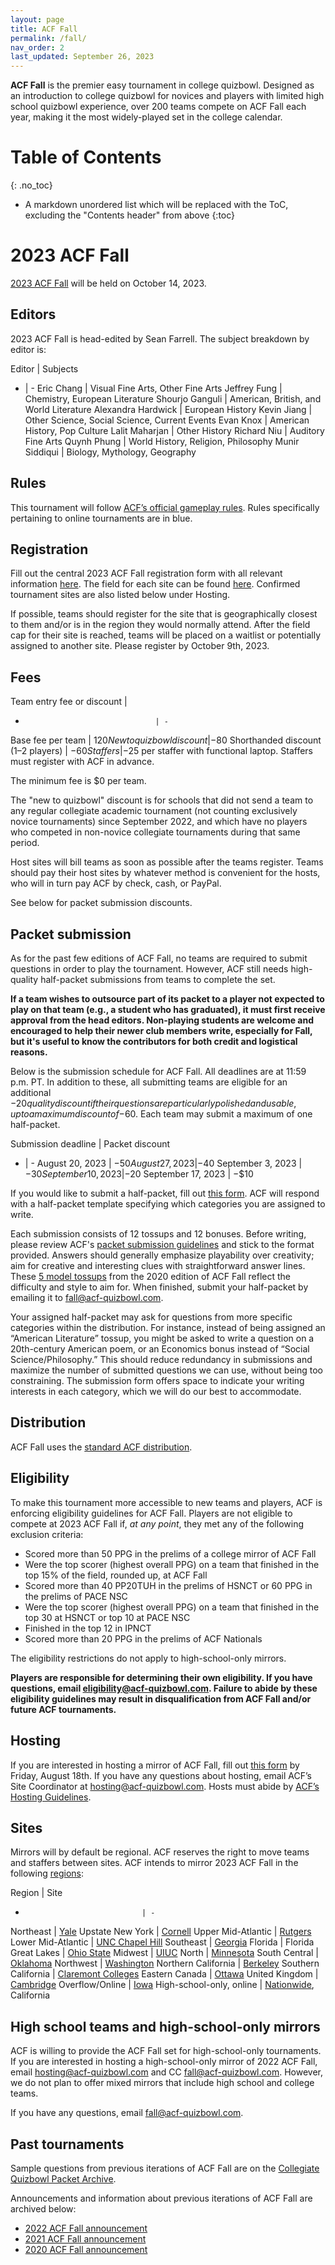 ```yaml
---
layout: page
title: ACF Fall
permalink: /fall/
nav_order: 2
last_updated: September 26, 2023
---
```


<!--
do HS mirrors have the same stats-based eligibility rules?
do (online?) HS mirrors have to award trophies or book prizes?
are HS mirror bids from high schoolers accepted?
number the sections.
-->

**ACF Fall** is the premier easy tournament in college quizbowl. Designed as an introduction to college quizbowl for novices and players with limited high school quizbowl experience, over 200 teams compete on ACF Fall each year, making it the most widely-played set in the college calendar.

# Table of Contents
{: .no_toc}
* A markdown unordered list which will be replaced with the ToC, excluding the "Contents header" from above
{:toc}

# 2023 ACF Fall
[2023 ACF Fall](https://hsquizbowl.org/forums/viewtopic.php?p=391070) will be held on October 14, 2023.

## Editors
2023 ACF Fall is head-edited by Sean Farrell. The subject breakdown by editor is:

Editor | Subjects
- | -
Eric Chang             | Visual Fine Arts, Other Fine Arts
Jeffrey Fung             | Chemistry, European Literature
Shourjo Ganguli           | American, British, and World Literature
Alexandra Hardwick              | European History
Kevin Jiang          | Other Science, Social Science, Current Events
Evan Knox             | American History, Pop Culture
Lalit Maharjan           | Other History
Richard Niu          | Auditory Fine Arts
Quynh Phung           | World History, Religion, Philosophy
Munir Siddiqui | Biology, Mythology, Geography

## Rules
This tournament will follow [ACF’s official gameplay rules](/gameplay-rules). Rules specifically pertaining to online tournaments are in blue.

## Registration
Fill out the central 2023 ACF Fall registration form with all relevant information [here](https://docs.google.com/forms/d/e/1FAIpQLSe-v1R14baVKdREy7FfpyAr9SZD49pocWrX9Rd71SF5bmxmbw/viewform?usp=sf_link). The field for each site can be found [here](https://docs.google.com/spreadsheets/d/1BteIE1SlD6w0KjgUcNmaKzhe0-Qj4VMArAlZ7Uv9A-A/edit?usp=sharing). Confirmed tournament sites are also listed below under Hosting.

If possible, teams should register for the site that is geographically closest to them and/or is in the region they would normally attend. After the field cap for their site is reached, teams will be placed on a waitlist or potentially assigned to another site. Please register by October 9th, 2023.

## Fees

Team entry fee or discount         |
-                                  | -
Base fee per team                  | $120
New to quizbowl discount           | −$80
Shorthanded discount (1–2 players) | −$60
Staffers                           | −$25 per staffer with functional laptop. Staffers must register with ACF in advance.

The minimum fee is $0 per team.

The "new to quizbowl" discount is for schools that did not send a team to any regular collegiate academic tournament (not counting exclusively novice tournaments) since September 2022, and which have no players who competed in non-novice collegiate tournaments during that same period.

Host sites will bill teams as soon as possible after the teams register. Teams should pay their host sites by whatever method is convenient for the hosts, who will in turn pay ACF by check, cash, or PayPal.

See below for packet submission discounts.

## Packet submission
As for the past few editions of ACF Fall, no teams are required to submit questions in order to play the tournament. However, ACF still needs high-quality half-packet submissions from teams to complete the set.

**If a team wishes to outsource part of its packet to a player not expected to play on that team (e.g., a student who has graduated), it must first receive approval from the head editors. Non-playing students are welcome and encouraged to help their newer club members write, especially for Fall, but it's useful to know the contributors for both credit and logistical reasons.**

Below is the submission schedule for ACF Fall. All deadlines are at 11:59 p.m. PT. In addition to these, all submitting teams are eligible for an additional −$20 quality discount if their questions are particularly polished and usable, up to a maximum discount of −$60. Each team may submit a maximum of one half-packet.

Submission deadline | Packet discount
- | -
August 20, 2023    | −$50
August 27, 2023    | −$40
September 3, 2023  | −$30
September 10, 2023 | −$20
September 17, 2023 | −$10

If you would like to submit a half-packet, fill out [this form](https://docs.google.com/forms/d/e/1FAIpQLSds94iXJ48JkaJYVLAqsq3MMkYrhJP5CEWO6FXzC8_x0_Mo4A/viewform?usp=sf_link). ACF will respond with a half-packet template specifying which categories you are assigned to write.

Each submission consists of 12 tossups and 12 bonuses. Before writing, please review ACF's [packet submission guidelines](/packet-submission-guidelines/) and stick to the format provided. Answers should generally emphasize playability over creativity; aim for creative and interesting clues with straightforward answer lines. These [5 model tossups](https://docs.google.com/document/d/17VLdJnbHdihdJH4VWF11JtnAsz3t0bAWJnry6LKbAFU/edit?usp=sharing) from the 2020 edition of ACF Fall reflect the difficulty and style to aim for. When finished, submit your half-packet by emailing it to fall@acf-quizbowl.com.

Your assigned half-packet may ask for questions from more specific categories within the distribution. For instance, instead of being assigned an “American Literature” tossup, you might be asked to write a question on a 20th-century American poem, or an Economics bonus instead of “Social Science/Philosophy.” This should reduce redundancy in submissions and maximize the number of submitted questions we can use, without being too constraining. The submission form offers space to indicate your writing interests in each category, which we will do our best to accommodate.

## Distribution
ACF Fall uses the [standard ACF distribution](/distribution).

## Eligibility
To make this tournament more accessible to new teams and players, ACF is enforcing eligibility guidelines for ACF Fall. Players are not eligible to compete at 2023 ACF Fall if, _at any point_, they met any of the following exclusion criteria:
- Scored more than 50 PPG in the prelims of a college mirror of ACF Fall
- Were the top scorer (highest overall PPG) on a team that finished in the top 15% of the field, rounded up, at ACF Fall
- Scored more than 40 PP20TUH in the prelims of HSNCT or 60 PPG in the prelims of PACE NSC
- Were the top scorer (highest overall PPG) on a team that finished in the top 30 at HSNCT or top 10 at PACE NSC
- Finished in the top 12 in IPNCT
- Scored more than 20 PPG in the prelims of ACF Nationals

The eligibility restrictions do not apply to high-school-only mirrors.

**Players are responsible for determining their own eligibility. If you have questions, email [eligibility@acf-quizbowl.com](mailto:eligibility@acf-quizbowl.com). Failure to abide by these eligibility guidelines may result in disqualification from ACF Fall and/or future ACF tournaments.**

## Hosting
If you are interested in hosting a mirror of ACF Fall, fill out [this form](https://hsquizbowl.org/forums/viewtopic.php?p=396093#p396093:~:text=Fall%2C%20fill%20out-,this%20form,-before%2011%3A59) by Friday, August 18th. If you have any questions about hosting, email ACF’s Site Coordinator at [hosting@acf-quizbowl.com](mailto:hosting@acf-quizbowl.com). Hosts must abide by [ACF’s Hosting Guidelines](/hosting-guidelines).

## Sites
Mirrors will by default be regional. ACF reserves the right to move teams and staffers between sites. ACF intends to mirror 2023 ACF Fall in the following [regions](/hosting-guidelines#regions-according-to-acf):

Region                          | Site
-                               | -
Northeast                       | [Yale](https://hsquizbowl.org/forums/viewtopic.php?t=27273)
Upstate New York                | [Cornell](https://hsquizbowl.org/forums/viewtopic.php?t=27264)
Upper Mid-Atlantic              | [Rutgers](https://hsquizbowl.org/forums/viewtopic.php?t=27291)
Lower Mid-Atlantic              | [UNC Chapel Hill](https://hsquizbowl.org/forums/viewtopic.php?t=27333)
Southeast                       | [Georgia](https://hsquizbowl.org/forums/viewtopic.php?t=27297)
Florida                         | Florida
Great Lakes                     | [Ohio State](https://hsquizbowl.org/forums/viewtopic.php?t=27268)
Midwest                         | [UIUC](https://hsquizbowl.org/forums/viewtopic.php?t=27319)
North                           | [Minnesota](https://hsquizbowl.org/forums/viewtopic.php?t=27275)
South Central                   | [Oklahoma](https://hsquizbowl.org/forums/viewtopic.php?t=27266)
Northwest                       | [Washington](https://hsquizbowl.org/forums/viewtopic.php?t=27313)
Northern California             | [Berkeley](https://hsquizbowl.org/forums/viewtopic.php?t=27307)
Southern California             | [Claremont Colleges](https://hsquizbowl.org/forums/viewtopic.php?t=27269)
Eastern Canada                  | [Ottawa](https://hsquizbowl.org/forums/viewtopic.php?t=27270)
United Kingdom                  | [Cambridge](https://hsquizbowl.org/forums/viewtopic.php?t=27282)
Overflow/Online                        | [Iowa](https://hsquizbowl.org/forums/viewtopic.php?t=27334)
High-school-only, online | [Nationwide](https://hsquizbowl.org/forums/viewtopic.php?t=27302), California

## High school teams and high-school-only mirrors
ACF is willing to provide the ACF Fall set for high-school-only tournaments. If you are interested in hosting a high-school-only mirror of 2022 ACF Fall, email [hosting@acf-quizbowl.com](mailto:hosting@acf-quizbowl.com) and CC [fall@acf-quizbowl.com](mailto:fall@acf-quizbowl.com). However, we do not plan to offer mixed mirrors that include high school and college teams.

If you have any questions, email [fall@acf-quizbowl.com](fall@acf-quizbowl.com).

## Past tournaments
Sample questions from previous iterations of ACF Fall are on the [Collegiate Quizbowl Packet Archive](http://hsquizbowl.org/db/questionsets/search/?name=ACF+Fall&col=1&season=&archived=y).

Announcements and information about previous iterations of ACF Fall are archived below:

* [2022 ACF Fall announcement](/tournaments/archive/2022/ACF%20Fall)
* [2021 ACF Fall announcement](/tournaments/archive/2021/ACF%20Fall)
* [2020 ACF Fall announcement](/tournaments/archive/2020/ACF%20Fall)
